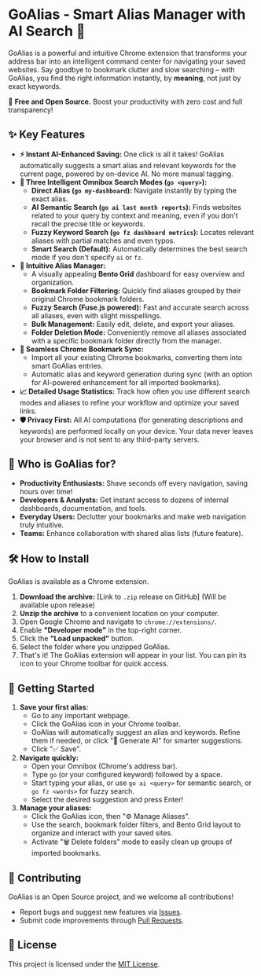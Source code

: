 # GoAlias - Smart Alias Manager with AI Search 🎯


GoAlias is a powerful and intuitive Chrome extension that transforms your address bar into an intelligent command center for navigating your saved websites. Say goodbye to bookmark clutter and slow searching – with GoAlias, you find the right information instantly, by **meaning**, not just by exact keywords.

🚀 **Free and Open Source.** Boost your productivity with zero cost and full transparency!

## ✨ Key Features

*   **⚡️ Instant AI-Enhanced Saving:** One click is all it takes! GoAlias automatically suggests a smart alias and relevant keywords for the current page, powered by on-device AI. No more manual tagging.
*   **🧠 Three Intelligent Omnibox Search Modes (`go <query>`):**
    *   **Direct Alias (`go my-dashboard`):** Navigate instantly by typing the exact alias.
    *   **AI Semantic Search (`go ai last month reports`):** Finds websites related to your query by context and meaning, even if you don't recall the precise title or keywords.
    *   **Fuzzy Keyword Search (`go fz dashboard metrics`):** Locates relevant aliases with partial matches and even typos.
    *   **Smart Search (Default):** Automatically determines the best search mode if you don't specify `ai` or `fz`.
*   **📂 Intuitive Alias Manager:**
    *   A visually appealing **Bento Grid** dashboard for easy overview and organization.
    *   **Bookmark Folder Filtering:** Quickly find aliases grouped by their original Chrome bookmark folders.
    *   **Fuzzy Search (Fuse.js powered):** Fast and accurate search across all aliases, even with slight misspellings.
    *   **Bulk Management:** Easily edit, delete, and export your aliases.
    *   **Folder Deletion Mode:** Conveniently remove all aliases associated with a specific bookmark folder directly from the manager.
*   **🔗 Seamless Chrome Bookmark Sync:**
    *   Import all your existing Chrome bookmarks, converting them into smart GoAlias entries.
    *   Automatic alias and keyword generation during sync (with an option for AI-powered enhancement for all imported bookmarks).
*   **📈 Detailed Usage Statistics:** Track how often you use different search modes and aliases to refine your workflow and optimize your saved links.
*   **🛡️ Privacy First:** All AI computations (for generating descriptions and keywords) are performed locally on your device. Your data never leaves your browser and is not sent to any third-party servers.

## 🌟 Who is GoAlias for?

*   **Productivity Enthusiasts:** Shave seconds off every navigation, saving hours over time!
*   **Developers & Analysts:** Get instant access to dozens of internal dashboards, documentation, and tools.
*   **Everyday Users:** Declutter your bookmarks and make web navigation truly intuitive.
*   **Teams:** Enhance collaboration with shared alias lists (future feature).

## 🛠️ How to Install

GoAlias is available as a Chrome extension.

1.  **Download the archive:** [Link to `.zip` release on GitHub] (Will be available upon release)
2.  **Unzip the archive** to a convenient location on your computer.
3.  Open Google Chrome and navigate to `chrome://extensions/`.
4.  Enable **"Developer mode"** in the top-right corner.
5.  Click the **"Load unpacked"** button.
6.  Select the folder where you unzipped GoAlias.
7.  That's it! The GoAlias extension will appear in your list. You can pin its icon to your Chrome toolbar for quick access.

## 🚀 Getting Started

1.  **Save your first alias:**
    *   Go to any important webpage.
    *   Click the GoAlias icon in your Chrome toolbar.
    *   GoAlias will automatically suggest an alias and keywords. Refine them if needed, or click "🧠 Generate AI" for smarter suggestions.
    *   Click "✅ Save".
2.  **Navigate quickly:**
    *   Open your Omnibox (Chrome's address bar).
    *   Type `go` (or your configured keyword) followed by a space.
    *   Start typing your alias, or use `go ai <query>` for semantic search, or `go fz <words>` for fuzzy search.
    *   Select the desired suggestion and press Enter!
3.  **Manage your aliases:**
    *   Click the GoAlias icon, then "⚙️ Manage Aliases".
    *   Use the search, bookmark folder filters, and Bento Grid layout to organize and interact with your saved sites.
    *   Activate "🗑️ Delete folders" mode to easily clean up groups of imported bookmarks.

## 🤝 Contributing

GoAlias is an Open Source project, and we welcome all contributions!

*   Report bugs and suggest new features via [Issues](https://github.com/xamrayev/goalias/issues).
*   Submit code improvements through [Pull Requests](https://github.com/xamrayev/goalias/pulls).

## 📄 License

This project is licensed under the [MIT License](LICENSE).

